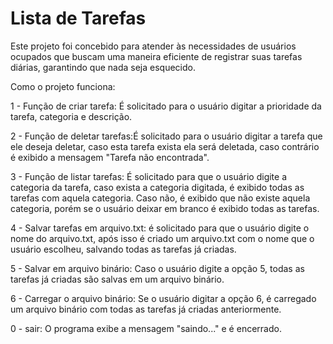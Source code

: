 # Lista de Tarefas

Este projeto foi concebido para atender às necessidades de usuários ocupados que buscam uma maneira eficiente de registrar suas tarefas diárias, garantindo que nada seja esquecido.

Como o projeto funciona:
  
  1 - Função de criar tarefa: É solicitado para o usuário digitar a prioridade da tarefa, categoria e descrição.
  
  2 - Função de deletar tarefas:É solicitado para o usuário digitar a tarefa que ele deseja deletar, caso esta tarefa exista ela será deletada, caso contrário é exibido a mensagem "Tarefa não encontrada". 
  
  3 - Função de listar tarefas: É solicitado para que o usuário digite a categoria da tarefa, caso exista a categoria digitada, é exibido todas as tarefas com aquela categoria. Caso não, é exibido que não existe aquela categoria, porém se o usuário deixar em branco é exibido todas as tarefas.
  
  4 - Salvar tarefas em arquivo.txt: é solicitado para que o usuário digite o nome do arquivo.txt, após isso é criado um arquivo.txt com o nome que o usuário escolheu, salvando todas as tarefas já criadas.
  
  5 - Salvar em arquivo binário: Caso o usuário digite a opção 5, todas as tarefas já criadas são salvas em um arquivo binário.
  
  6 - Carregar o arquivo binário: Se o usuário digitar a opção 6, é carregado um arquivo binário com todas as tarefas já criadas anteriormente.
  
  0 - sair: O programa exibe a mensagem "saindo..." e é encerrado.




